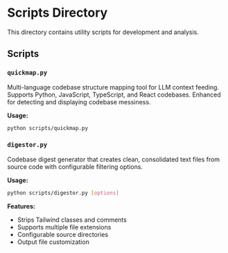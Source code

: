 # Scripts Directory

This directory contains utility scripts for development and analysis.

## Scripts

### `quickmap.py`
Multi-language codebase structure mapping tool for LLM context feeding. Supports Python, JavaScript, TypeScript, and React codebases. Enhanced for detecting and displaying codebase messiness.

**Usage:**
```bash
python scripts/quickmap.py
```

### `digestor.py`
Codebase digest generator that creates clean, consolidated text files from source code with configurable filtering options.

**Usage:**
```bash
python scripts/digestor.py [options]
```

**Features:**
- Strips Tailwind classes and comments
- Supports multiple file extensions
- Configurable source directories
- Output file customization
